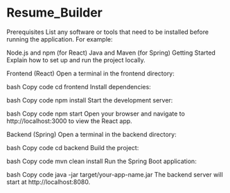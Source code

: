 # Resume_Builder
Prerequisites
List any software or tools that need to be installed before running the application. For example:

Node.js and npm (for React)
Java and Maven (for Spring)
Getting Started
Explain how to set up and run the project locally.

Frontend (React)
Open a terminal in the frontend directory:

bash
Copy code
cd frontend
Install dependencies:

bash
Copy code
npm install
Start the development server:

bash
Copy code
npm start
Open your browser and navigate to http://localhost:3000 to view the React app.

Backend (Spring)
Open a terminal in the backend directory:

bash
Copy code
cd backend
Build the project:

bash
Copy code
mvn clean install
Run the Spring Boot application:

bash
Copy code
java -jar target/your-app-name.jar
The backend server will start at http://localhost:8080.
